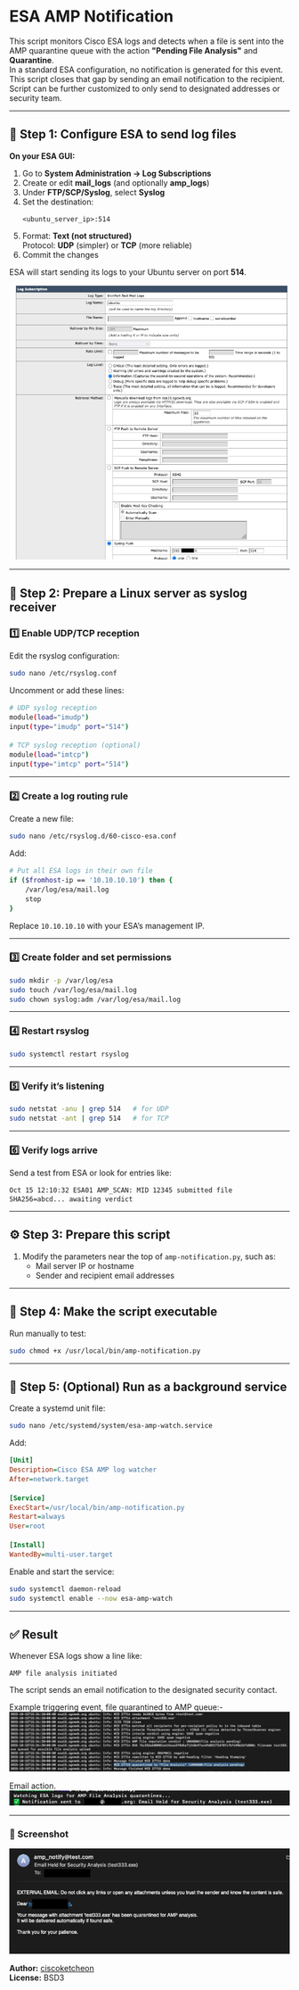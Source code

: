 # ESA AMP Notification

This script monitors Cisco ESA logs and detects when a file is sent into the AMP quarantine queue with the action **"Pending File Analysis"** and **Quarantine**.  
In a standard ESA configuration, no notification is generated for this event.  
This script closes that gap by sending an email notification to the recipient. Script can be further customized to only send to designated addresses or security team. 

---

## 🔹 Step 1: Configure ESA to send log files

**On your ESA GUI:**

1. Go to **System Administration → Log Subscriptions**
2. Create or edit **mail_logs** (and optionally **amp_logs**)
3. Under **FTP/SCP/Syslog**, select **Syslog**
4. Set the destination:
   ```
   <ubuntu_server_ip>:514
   ```
5. Format: **Text (not structured)**  
   Protocol: **UDP** (simpler) or **TCP** (more reliable)
6. Commit the changes

ESA will start sending its logs to your Ubuntu server on port **514**.

![amp1](amp1.jpg)

---

## 🧰 Step 2: Prepare a Linux server as syslog receiver

### 1️⃣ Enable UDP/TCP reception

Edit the rsyslog configuration:
```bash
sudo nano /etc/rsyslog.conf
```

Uncomment or add these lines:
```bash
# UDP syslog reception
module(load="imudp")
input(type="imudp" port="514")

# TCP syslog reception (optional)
module(load="imtcp")
input(type="imtcp" port="514")
```

---

### 2️⃣ Create a log routing rule

Create a new file:
```bash
sudo nano /etc/rsyslog.d/60-cisco-esa.conf
```

Add:
```bash
# Put all ESA logs in their own file
if ($fromhost-ip == '10.10.10.10') then {
    /var/log/esa/mail.log
    stop
}
```

Replace `10.10.10.10` with your ESA’s management IP.

---

### 3️⃣ Create folder and set permissions
```bash
sudo mkdir -p /var/log/esa
sudo touch /var/log/esa/mail.log
sudo chown syslog:adm /var/log/esa/mail.log
```

---

### 4️⃣ Restart rsyslog
```bash
sudo systemctl restart rsyslog
```

---

### 5️⃣ Verify it’s listening
```bash
sudo netstat -anu | grep 514   # for UDP
sudo netstat -ant | grep 514   # for TCP
```

---

### 6️⃣ Verify logs arrive
Send a test from ESA or look for entries like:
```
Oct 15 12:10:32 ESA01 AMP_SCAN: MID 12345 submitted file SHA256=abcd... awaiting verdict
```

---

## ⚙️ Step 3: Prepare this script

1. Modify the parameters near the top of `amp-notification.py`, such as:
   - Mail server IP or hostname  
   - Sender and recipient email addresses

---

## 🚀 Step 4: Make the script executable

Run manually to test:
```bash
sudo chmod +x /usr/local/bin/amp-notification.py
```

---

## 🧩 Step 5: (Optional) Run as a background service

Create a systemd unit file:
```bash
sudo nano /etc/systemd/system/esa-amp-watch.service
```

Add:
```ini
[Unit]
Description=Cisco ESA AMP log watcher
After=network.target

[Service]
ExecStart=/usr/local/bin/amp-notification.py
Restart=always
User=root

[Install]
WantedBy=multi-user.target
```

Enable and start the service:
```bash
sudo systemctl daemon-reload
sudo systemctl enable --now esa-amp-watch
```

---

## ✅ Result

Whenever ESA logs show a line like:

```
AMP file analysis initiated
```

The script sends an email notification to the designated security contact.

Example triggering event, file quarantined to AMP queue:-
![amp2](amp2.jpg)

Email action. 
![amp3](amp3.jpg)

---

### 📸 Screenshot
![amp4](amp4.jpg)


**Author:** [ciscoketcheon](https://github.com/ciscoketcheon)  
**License:** BSD3 

